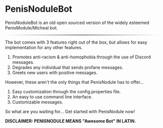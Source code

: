 # PenisNoduleBot

<p>PenisNoduleBot is an old open sourced version of the widely esteemed PenisModule/Micheal bot.</p>
<div style="width: 100%; background-image: linear-gradient(to right, rgba(76,76,76,0), rgba(76,76,76,1), rgba(76,76,76,0)); height: 2px;"></div>
<p>The bot comes with 3 features right out of the box, but allows for easy implementation for any other features.</p>
<ol>
<li>Promotes anti-racism & anti-homophobia through the use of Discord messages.</li>
<li>Degrades any individual that sends profane messages.</li>
<li>Greets new users with positive messages.</li>
</ol>
<p>However, these aren't the only things that PenisNodule has to offer...</p>
<ol>
<li>Easy customization through the config.properties file.</li>
<li>An easy to use command line interface.</li>
<li>Customizable messages.</li>
</ol>
<p>So what are you waiting for... Get started with PenisNodule now!</p>

**DISCLAIMER: PENISNODULE MEANS "Awesome Bot" IN LATIN.**